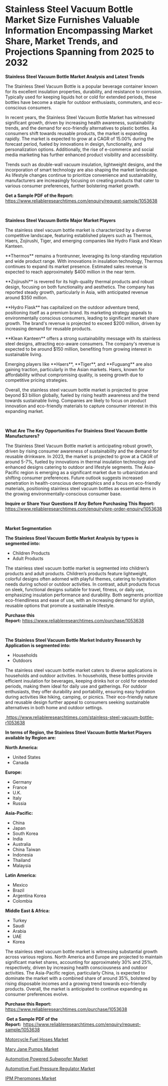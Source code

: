 <p><h1>Stainless Steel Vacuum Bottle Market Size Furnishes Valuable Information Encompassing Market Share, Market Trends, and Projections Spanning from 2025 to 2032</h1></p><p><strong>Stainless Steel Vacuum Bottle Market Analysis and Latest Trends</strong></p>
<p><p>The Stainless Steel Vacuum Bottle is a popular beverage container known for its excellent insulation properties, durability, and resistance to corrosion. Typically used for keeping liquids hot or cold for extended periods, these bottles have become a staple for outdoor enthusiasts, commuters, and eco-conscious consumers. </p><p>In recent years, the Stainless Steel Vacuum Bottle Market has witnessed significant growth, driven by increasing health awareness, sustainability trends, and the demand for eco-friendly alternatives to plastic bottles. As consumers shift towards reusable products, the market is expanding rapidly. The market is expected to grow at a CAGR of 15.00% during the forecast period, fueled by innovations in design, functionality, and personalization options. Additionally, the rise of e-commerce and social media marketing has further enhanced product visibility and accessibility. </p><p>Trends such as double-wall vacuum insulation, lightweight designs, and the incorporation of smart technology are also shaping the market landscape. As lifestyle changes continue to prioritize convenience and sustainability, manufacturers are increasingly focusing on creating products that cater to various consumer preferences, further bolstering market growth.</p></p>
<p><strong>Get a Sample PDF of the Report:&nbsp;</strong> <a href="https://www.reliableresearchtimes.com/enquiry/request-sample/1053638?utm_campaign=2035&utm_medium=2&utm_source=Github&utm_content=ia&utm_term=05022025&utm_id=stainless-steel-vacuum-bottle">https://www.reliableresearchtimes.com/enquiry/request-sample/1053638</a></p>
<p>&nbsp;</p>
<p><strong>Stainless Steel Vacuum Bottle Major Market Players</strong></p>
<p><p>The stainless steel vacuum bottle market is characterized by a diverse competitive landscape, featuring established players such as Thermos, Haers, Zojirushi, Tiger, and emerging companies like Hydro Flask and Klean Kanteen. </p><p>**Thermos** remains a frontrunner, leveraging its long-standing reputation and wide product range. With innovations in insulation technology, Thermos continues to expand its market presence. Estimated sales revenue is expected to reach approximately $400 million in the near term.</p><p>**Zojirushi** is revered for its high-quality thermal products and robust design, focusing on both functionality and aesthetics. The company has reported steady growth, particularly in Asia, with anticipated revenue around $350 million. </p><p>**Hydro Flask** has capitalized on the outdoor adventure trend, positioning itself as a premium brand. Its marketing strategy appeals to environmentally conscious consumers, leading to significant market share growth. The brand's revenue is projected to exceed $200 million, driven by increasing demand for reusable products.</p><p>**Klean Kanteen** offers a strong sustainability message with its stainless steel designs, attracting eco-aware consumers. The company's revenue is expected to be around $150 million, benefiting from growing interest in sustainable living.</p><p>Emerging players like **Haers**, **Tiger**, and **Fuguang** are also gaining traction, particularly in the Asian markets. Haers, known for affordability without compromising quality, is seeing growth due to competitive pricing strategies.</p><p>Overall, the stainless steel vacuum bottle market is projected to grow beyond $3 billion globally, fueled by rising health awareness and the trend towards sustainable living. Companies are likely to focus on product innovation and eco-friendly materials to capture consumer interest in this expanding market.</p></p>
<p>&nbsp;</p>
<p><strong>What Are The Key Opportunities For Stainless Steel Vacuum Bottle Manufacturers?</strong></p>
<p><p>The Stainless Steel Vacuum Bottle market is anticipating robust growth, driven by rising consumer awareness of sustainability and the demand for reusable drinkware. In 2023, the market is projected to grow at a CAGR of around 5-7%, fueled by innovations in thermal insulation technology and enhanced designs catering to outdoor and lifestyle segments. The Asia-Pacific region is emerging as a significant market due to urbanization and shifting consumer preferences. Future outlook suggests increased penetration in health-conscious demographics and a focus on eco-friendly materials, positioning stainless steel vacuum bottles as essential items in the growing environmentally-conscious consumer base.</p></p>
<p><strong>Inquire or Share Your Questions If Any Before Purchasing This Report:</strong> <a href="https://www.reliableresearchtimes.com/enquiry/pre-order-enquiry/1053638?utm_campaign=2035&utm_medium=2&utm_source=Github&utm_content=ia&utm_term=05022025&utm_id=stainless-steel-vacuum-bottle">https://www.reliableresearchtimes.com/enquiry/pre-order-enquiry/1053638</a></p>
<p>&nbsp;</p>
<p><strong>Market Segmentation</strong></p>
<p><strong>The Stainless Steel Vacuum Bottle Market Analysis by types is segmented into:</strong></p>
<p><ul><li>Children Products</li><li>Adult Products</li></ul></p>
<p><p>The stainless steel vacuum bottle market is segmented into children’s products and adult products. Children’s products feature lightweight, colorful designs often adorned with playful themes, catering to hydration needs during school or outdoor activities. In contrast, adult products focus on sleek, functional designs suitable for travel, fitness, or daily use, emphasizing insulation performance and durability. Both segments prioritize eco-friendliness and ease of use, with an increasing demand for stylish, reusable options that promote a sustainable lifestyle.</p></p>
<p><strong>Purchase this Report:&nbsp;</strong><a href="https://www.reliableresearchtimes.com/purchase/1053638?utm_campaign=2035&utm_medium=2&utm_source=Github&utm_content=ia&utm_term=05022025&utm_id=stainless-steel-vacuum-bottle">https://www.reliableresearchtimes.com/purchase/1053638</a></p>
<p>&nbsp;</p>
<p><strong>The Stainless Steel Vacuum Bottle Market Industry Research by Application is segmented into:</strong></p>
<p><ul><li>Households</li><li>Outdoors</li></ul></p>
<p><p>The stainless steel vacuum bottle market caters to diverse applications in households and outdoor activities. In households, these bottles provide efficient insulation for beverages, keeping drinks hot or cold for extended periods, making them ideal for daily use and gatherings. For outdoor enthusiasts, they offer durability and portability, ensuring easy hydration during activities like hiking, camping, or picnics. Their eco-friendly nature and reusable design further appeal to consumers seeking sustainable alternatives in both home and outdoor settings.</p></p>
<p><a href="https://www.reliableresearchtimes.com/stainless-steel-vacuum-bottle-r1053638?utm_campaign=2035&utm_medium=2&utm_source=Github&utm_content=ia&utm_term=05022025&utm_id=stainless-steel-vacuum-bottle">&nbsp;https://www.reliableresearchtimes.com/stainless-steel-vacuum-bottle-r1053638</a></p>
<p><strong>In terms of Region, the Stainless Steel Vacuum Bottle Market Players available by Region are:</strong></p>
<p>
    <p> <strong> North America: </strong>
        <ul>
            <li>United States</li>
            <li>Canada</li>
        </ul>
        </p> 
    <p> <strong> Europe: </strong>
        <ul>
            <li>Germany</li>
            <li>France</li>
            <li>U.K.</li>
            <li>Italy</li>
            <li>Russia</li>
        </ul>
        </p> 
    <p> <strong> Asia-Pacific: </strong>
        <ul>
            <li>China</li>
            <li>Japan</li>
            <li>South Korea</li>
            <li>India</li>
            <li>Australia</li>
            <li>China Taiwan</li>
            <li>Indonesia</li>
            <li>Thailand</li>
            <li>Malaysia</li>
        </ul>
        </p> 
    <p> <strong> Latin America: </strong>
        <ul>
            <li>Mexico</li>
            <li>Brazil</li>
            <li>Argentina Korea</li>
            <li>Colombia</li>
        </ul>
        </p> 
    <p> <strong> Middle East & Africa: </strong>
        <ul>
            <li>Turkey</li>
            <li>Saudi</li>
            <li>Arabia</li>
            <li>UAE</li>
            <li>Korea</li>
        </ul>
    </p>
    </p>
<p><p>The stainless steel vacuum bottle market is witnessing substantial growth across various regions. North America and Europe are projected to maintain significant market shares, accounting for approximately 30% and 25%, respectively, driven by increasing health consciousness and outdoor activities. The Asia-Pacific region, particularly China, is expected to dominate the market with a combined share of around 35%, bolstered by rising disposable incomes and a growing trend towards eco-friendly products. Overall, the market is anticipated to continue expanding as consumer preferences evolve.</p></p>
<p><strong>Purchase this Report: </strong><a href="https://www.reliableresearchtimes.com/purchase/1053638?utm_campaign=2035&utm_medium=2&utm_source=Github&utm_content=ia&utm_term=05022025&utm_id=stainless-steel-vacuum-bottle">https://www.reliableresearchtimes.com/purchase/1053638</a></p>
<p>&nbsp;<strong>Get a Sample PDF of the Report:&nbsp;&nbsp;</strong><a href="https://www.reliableresearchtimes.com/enquiry/request-sample/1053638?utm_campaign=2035&utm_medium=2&utm_source=Github&utm_content=ia&utm_term=05022025&utm_id=stainless-steel-vacuum-bottle">https://www.reliableresearchtimes.com/enquiry/request-sample/1053638</a></p>
<p><strong></strong></p>
<p><p><a href="https://www.linkedin.com/pulse/future-outlook-motorcycle-fuel-hoses-market-20252032-rhqre?utm_campaign=2035&utm_medium=2&utm_source=Github&utm_content=ia&utm_term=05022025&utm_id=stainless-steel-vacuum-bottle">Motorcycle Fuel Hoses Market</a></p><p><a href="https://github.com/GenaGaines34/Market-Research-Report-List-1/blob/main/mary-jane-pumps-market.md?utm_campaign=2035&utm_medium=2&utm_source=Github&utm_content=ia&utm_term=05022025&utm_id=stainless-steel-vacuum-bottle">Mary Jane Pumps Market</a></p><p><a href="https://www.linkedin.com/pulse/global-automotive-powered-subwoofer-market-trends-analysis-gcywc?utm_campaign=2035&utm_medium=2&utm_source=Github&utm_content=ia&utm_term=05022025&utm_id=stainless-steel-vacuum-bottle">Automotive Powered Subwoofer Market</a></p><p><a href="https://www.linkedin.com/pulse/providing-view-both-historical-trends-future-projections-iyvae?utm_campaign=2035&utm_medium=2&utm_source=Github&utm_content=ia&utm_term=05022025&utm_id=stainless-steel-vacuum-bottle">Automotive Fuel Pressure Regulator Market</a></p><p><a href="https://www.linkedin.com/pulse/ipm-pheromones-market-state-revenue-forecast-growth-h7icc?utm_campaign=2035&utm_medium=2&utm_source=Github&utm_content=ia&utm_term=05022025&utm_id=stainless-steel-vacuum-bottle">IPM Pheromones Market</a></p></p>